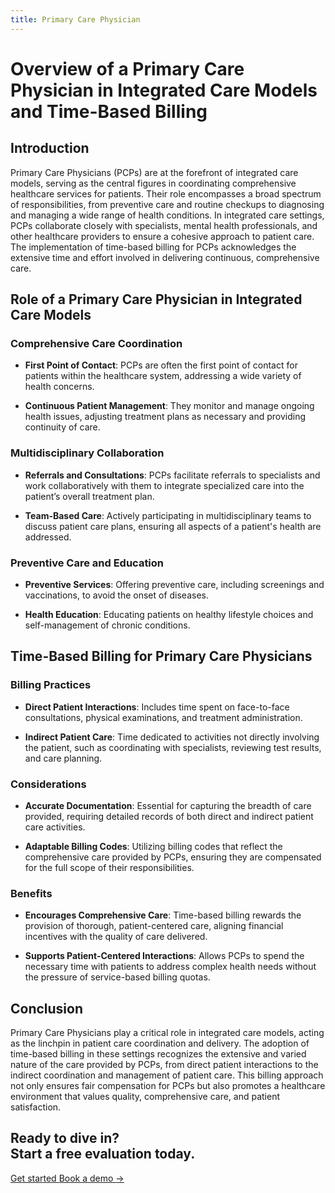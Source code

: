 ```yaml
---
title: Primary Care Physician
---
```


# Overview of a Primary Care Physician in Integrated Care Models and Time-Based Billing

## Introduction

Primary Care Physicians (PCPs) are at the forefront of integrated care models, serving as the central figures in coordinating comprehensive healthcare services for patients. Their role encompasses a broad spectrum of responsibilities, from preventive care and routine checkups to diagnosing and managing a wide range of health conditions. In integrated care settings, PCPs collaborate closely with specialists, mental health professionals, and other healthcare providers to ensure a cohesive approach to patient care. The implementation of time-based billing for PCPs acknowledges the extensive time and effort involved in delivering continuous, comprehensive care.

## Role of a Primary Care Physician in Integrated Care Models

### Comprehensive Care Coordination

- **First Point of Contact**: PCPs are often the first point of contact for patients within the healthcare system, addressing a wide variety of health concerns.

- **Continuous Patient Management**: They monitor and manage ongoing health issues, adjusting treatment plans as necessary and providing continuity of care.

### Multidisciplinary Collaboration

- **Referrals and Consultations**: PCPs facilitate referrals to specialists and work collaboratively with them to integrate specialized care into the patient’s overall treatment plan.

- **Team-Based Care**: Actively participating in multidisciplinary teams to discuss patient care plans, ensuring all aspects of a patient's health are addressed.

### Preventive Care and Education

- **Preventive Services**: Offering preventive care, including screenings and vaccinations, to avoid the onset of diseases.

- **Health Education**: Educating patients on healthy lifestyle choices and self-management of chronic conditions.

## Time-Based Billing for Primary Care Physicians

### Billing Practices

- **Direct Patient Interactions**: Includes time spent on face-to-face consultations, physical examinations, and treatment administration.

- **Indirect Patient Care**: Time dedicated to activities not directly involving the patient, such as coordinating with specialists, reviewing test results, and care planning.

### Considerations

- **Accurate Documentation**: Essential for capturing the breadth of care provided, requiring detailed records of both direct and indirect patient care activities.

- **Adaptable Billing Codes**: Utilizing billing codes that reflect the comprehensive care provided by PCPs, ensuring they are compensated for the full scope of their responsibilities.

### Benefits

- **Encourages Comprehensive Care**: Time-based billing rewards the provision of thorough, patient-centered care, aligning financial incentives with the quality of care delivered.

- **Supports Patient-Centered Interactions**: Allows PCPs to spend the necessary time with patients to address complex health needs without the pressure of service-based billing quotas.

## Conclusion

Primary Care Physicians play a critical role in integrated care models, acting as the linchpin in patient care coordination and delivery. The adoption of time-based billing in these settings recognizes the extensive and varied nature of the care provided by PCPs, from direct patient interactions to the indirect coordination and management of patient care. This billing approach not only ensures fair compensation for PCPs but also promotes a healthcare environment that values quality, comprehensive care, and patient satisfaction.

<div className="bg-indigo-100">
    <div className="max-w-7xl  py-24 sm:py-32 lg:flex lg:items-center lg:justify-between">
    <h2 className="text-2xl font-bold tracking-tight text-gray-900 sm:text-4xl">
        Ready to dive in?
        <br />
        Start a free evaluation today.
    </h2>
    <div className="mt-10 flex items-center gap-x-6 lg:mt-0 lg:flex-shrink-0">
        <a
        href="https://app.akello.io/signup"
        className="rounded-md bg-indigo-600 px-3.5 py-2.5 text-sm font-semibold text-white shadow-sm hover:bg-indigo-500 focus-visible:outline focus-visible:outline-2 focus-visible:outline-offset-2 focus-visible:outline-indigo-600"
        >
        Get started
        </a>
        <a href="https://calendly.com/akello-health/30-min-call" className="text-sm font-semibold leading-6 text-gray-900">
        Book a demo <span aria-hidden="true">→</span>
        </a>
    </div>
    </div>
</div>